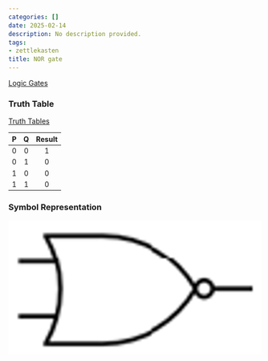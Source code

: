 ```yaml
---
categories: []
date: 2025-02-14
description: No description provided.
tags:
- zettlekasten
title: NOR gate
---
```


[Logic Gates](Logic%20Gates.md)

### Truth Table

[Truth Tables](Truth%20Tables.md)

| P | Q | Result |
| :-: | :-: | :-: |
|0|0|1|
|0|1|0|
|1|0|0|
|1|1|0|

### Symbol Representation

![ 400x200](attachments/NOR_GATE.png)